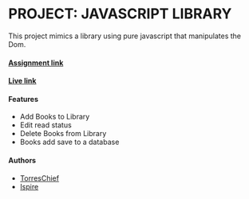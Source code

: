 # PROJECT: JAVASCRIPT LIBRARY

This project mimics a library using pure javascript that manipulates the Dom.

#### [Assignment link](https://www.theodinproject.com/courses/javascript/lessons/library)

#### [Live link](https://torres-ssf.github.io/javascript-library/)

#### Features
* Add Books to Library
* Edit read status
* Delete Books from Library
* Books add save to a database

#### Authors

* [TorresChief](https://github.com/TorresChief)
* [Ispire](https://github.com/Ispirett)
